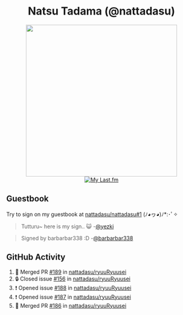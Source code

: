 <div align="center">

# Natsu Tadama (@nattadasu)

[<img width="400" src="https://spotify.nattadeploy.my.id/api?theme=dark&scan=true">](https://open.spotify.com/user/nattadasu)<br>
[![My Last.fm](https://lastfm.nattadeploy.my.id/api?user=nattadasu&loved=true)](https://www.last.fm/user/nattadasu)
</div>

## Guestbook

Try to sign on my guestbook at [nattadasu/nattadasu#1](https://github.com/nattadasu/nattadasu/issues/1) (ﾉ◕ヮ◕)ﾉ\*:･ﾟ✧

<!--START:guestbook-->
> Tutturu~  here is my sign.. :smiley_cat: 
> -[@yezki](https://github.com/yezki)

> Signed by barbarbar338 :D
> -[@barbarbar338](https://github.com/barbarbar338)
<!--END:guestbook-->

## GitHub Activity
<!--START_SECTION:activity-->
1. 🎉 Merged PR [#189](https://github.com/nattadasu/ryuuRyuusei/pull/189) in [nattadasu/ryuuRyuusei](https://github.com/nattadasu/ryuuRyuusei)
2. 🔒 Closed issue [#156](https://github.com/nattadasu/ryuuRyuusei/issues/156) in [nattadasu/ryuuRyuusei](https://github.com/nattadasu/ryuuRyuusei)
3. ❗ Opened issue [#188](https://github.com/nattadasu/ryuuRyuusei/issues/188) in [nattadasu/ryuuRyuusei](https://github.com/nattadasu/ryuuRyuusei)
4. ❗ Opened issue [#187](https://github.com/nattadasu/ryuuRyuusei/issues/187) in [nattadasu/ryuuRyuusei](https://github.com/nattadasu/ryuuRyuusei)
5. 🎉 Merged PR [#186](https://github.com/nattadasu/ryuuRyuusei/pull/186) in [nattadasu/ryuuRyuusei](https://github.com/nattadasu/ryuuRyuusei)
<!--END_SECTION:activity-->
